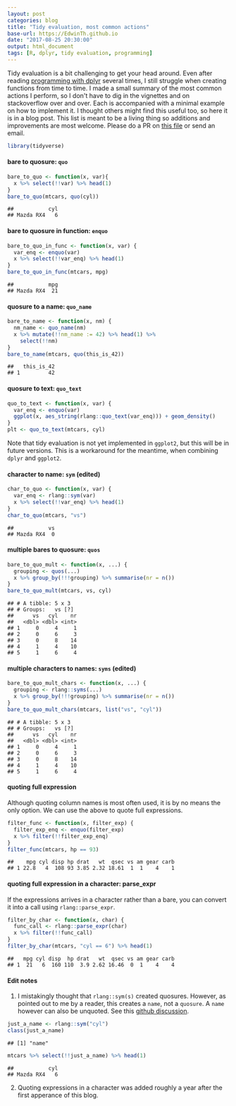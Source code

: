 ```yaml
---
layout: post
categories: blog
title: "Tidy evaluation, most common actions"
base-url: https://EdwinTh.github.io
date: "2017-08-25 20:30:00"
output: html_document
tags: [R, dplyr, tidy evaluation, programming]
---
```


Tidy evaluation is a bit challenging to get your head around. Even after reading [programming with dplyr](https://cran.r-project.org/web/packages/dplyr/vignettes/programming.html) several times, I still struggle when creating functions from time to time. I made a small summary of the most common actions I perform, so I don't have to dig in the vignettes and on stackoverflow over and over. Each is accompanied with a minimal example on how to implement it. I thought others might find this useful too, so here it is in a blog post. This list is meant to be a living thing so additions and improvements are most welcome. Please do a PR on [this file](https://github.com/EdwinTh/EdwinTh.github.io/tree/master/_source/2017-08-24-dplyr-recipes.Rmd) or send an email.


```r
library(tidyverse)
```
#### bare to quosure: `quo`

```r
bare_to_quo <- function(x, var){
  x %>% select(!!var) %>% head(1)
}
bare_to_quo(mtcars, quo(cyl))
```

```
##           cyl
## Mazda RX4   6
```

#### bare to quosure in function: `enquo`

```r
bare_to_quo_in_func <- function(x, var) {
  var_enq <- enquo(var)
  x %>% select(!!var_enq) %>% head(1)
}
bare_to_quo_in_func(mtcars, mpg)
```

```
##           mpg
## Mazda RX4  21
```

#### quosure to a name: `quo_name`

```r
bare_to_name <- function(x, nm) {
  nm_name <- quo_name(nm)
  x %>% mutate(!!nm_name := 42) %>% head(1) %>% 
    select(!!nm)
}
bare_to_name(mtcars, quo(this_is_42))
```

```
##   this_is_42
## 1         42
```

#### quosure to text: `quo_text`

```r
quo_to_text <- function(x, var) {
  var_enq <- enquo(var)
  ggplot(x, aes_string(rlang::quo_text(var_enq))) + geom_density()
}
plt <- quo_to_text(mtcars, cyl)
```

Note that tidy evaluation is not yet implemented in `ggplot2`, but this will be in future versions. This is a workaround for the meantime, when combining `dplyr` and `ggplot2`.

#### character to name: `sym` (edited)


```r
char_to_quo <- function(x, var) {
  var_enq <- rlang::sym(var)
  x %>% select(!!var_enq) %>% head(1)
}
char_to_quo(mtcars, "vs")
```

```
##           vs
## Mazda RX4  0
```

#### multiple bares to quosure: `quos`

```r
bare_to_quo_mult <- function(x, ...) {
  grouping <- quos(...)
  x %>% group_by(!!!grouping) %>% summarise(nr = n())
}
bare_to_quo_mult(mtcars, vs, cyl)
```

```
## # A tibble: 5 x 3
## # Groups:   vs [?]
##      vs   cyl    nr
##   <dbl> <dbl> <int>
## 1     0     4     1
## 2     0     6     3
## 3     0     8    14
## 4     1     4    10
## 5     1     6     4
```

#### multiple characters to names: `syms` (edited)

```r
bare_to_quo_mult_chars <- function(x, ...) {
  grouping <- rlang::syms(...)
  x %>% group_by(!!!grouping) %>% summarise(nr = n())
}
bare_to_quo_mult_chars(mtcars, list("vs", "cyl"))
```

```
## # A tibble: 5 x 3
## # Groups:   vs [?]
##      vs   cyl    nr
##   <dbl> <dbl> <int>
## 1     0     4     1
## 2     0     6     3
## 3     0     8    14
## 4     1     4    10
## 5     1     6     4
```

#### quoting full expression

Although quoting column names is most often used, it is by no means the only option. We can use the above to quote full expressions.


```r
filter_func <- function(x, filter_exp) {
  filter_exp_enq <- enquo(filter_exp)
  x %>% filter(!!filter_exp_enq)
}
filter_func(mtcars, hp == 93)
```

```
##    mpg cyl disp hp drat   wt  qsec vs am gear carb
## 1 22.8   4  108 93 3.85 2.32 18.61  1  1    4    1
```

#### quoting full expression in a character: parse_expr

If the expressions arrives in a character rather than a bare, you can convert it into a call using `rlang::parse_expr`.


```r
filter_by_char <- function(x, char) {
  func_call <- rlang::parse_expr(char)
  x %>% filter(!!func_call)
}
filter_by_char(mtcars, "cyl == 6") %>% head(1)
```

```
##   mpg cyl disp  hp drat   wt  qsec vs am gear carb
## 1  21   6  160 110  3.9 2.62 16.46  0  1    4    4
```

#### Edit notes

1) I mistakingly thought that `rlang::sym(s)` created quosures. However, as pointed out to me by a reader, this creates a `name`, not a `quosure`. A `name` however can also be unquoted. See this [github discussion](https://github.com/tidyverse/rlang/issues/116).


```r
just_a_name <- rlang::sym("cyl")
class(just_a_name)
```

```
## [1] "name"
```

```r
mtcars %>% select(!!just_a_name) %>% head(1)
```

```
##           cyl
## Mazda RX4   6
```

2) Quoting expressions in a character was added roughly a year after the first apperance of this blog.

